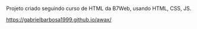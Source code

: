 Projeto criado seguindo curso de HTML da B7Web, usando HTML, CSS, JS.

https://gabrielbarbosa1999.github.io/awax/